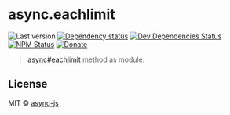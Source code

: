 # async.eachlimit

![Last version](https://img.shields.io/github/tag/async-js/async.eachlimit.svg?style=flat-square)
[![Dependency status](http://img.shields.io/david/async-js/async.eachlimit.svg?style=flat-square)](https://david-dm.org/async-js/async.eachlimit)
[![Dev Dependencies Status](http://img.shields.io/david/dev/async-js/async.eachlimit.svg?style=flat-square)](https://david-dm.org/async-js/async.eachlimit#info=devDependencies)
[![NPM Status](http://img.shields.io/npm/dm/async.eachlimit.svg?style=flat-square)](https://www.npmjs.org/package/async.eachlimit)
[![Donate](https://img.shields.io/badge/donate-paypal-blue.svg?style=flat-square)](https://paypal.me/kikobeats)

> [async#eachlimit](https://github.com/async-js/async#async.eachlimit) method as module.

## License

MIT © [async-js](https://github.com/async-js)
